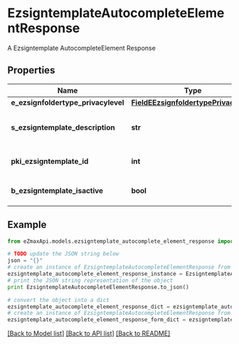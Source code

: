 # EzsigntemplateAutocompleteElementResponse

A Ezsigntemplate AutocompleteElement Response

## Properties

Name | Type | Description | Notes
------------ | ------------- | ------------- | -------------
**e_ezsignfoldertype_privacylevel** | [**FieldEEzsignfoldertypePrivacylevel**](FieldEEzsignfoldertypePrivacylevel.md) |  | 
**s_ezsigntemplate_description** | **str** | The description of the Ezsigntemplate | 
**pki_ezsigntemplate_id** | **int** | The unique ID of the Ezsigntemplate | 
**b_ezsigntemplate_isactive** | **bool** | Whether the Ezsigntemplate is active or not | 

## Example

```python
from eZmaxApi.models.ezsigntemplate_autocomplete_element_response import EzsigntemplateAutocompleteElementResponse

# TODO update the JSON string below
json = "{}"
# create an instance of EzsigntemplateAutocompleteElementResponse from a JSON string
ezsigntemplate_autocomplete_element_response_instance = EzsigntemplateAutocompleteElementResponse.from_json(json)
# print the JSON string representation of the object
print EzsigntemplateAutocompleteElementResponse.to_json()

# convert the object into a dict
ezsigntemplate_autocomplete_element_response_dict = ezsigntemplate_autocomplete_element_response_instance.to_dict()
# create an instance of EzsigntemplateAutocompleteElementResponse from a dict
ezsigntemplate_autocomplete_element_response_form_dict = ezsigntemplate_autocomplete_element_response.from_dict(ezsigntemplate_autocomplete_element_response_dict)
```
[[Back to Model list]](../README.md#documentation-for-models) [[Back to API list]](../README.md#documentation-for-api-endpoints) [[Back to README]](../README.md)


